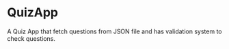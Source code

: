 # QuizApp
A Quiz App that fetch questions from JSON file and has validation system to check questions. 
